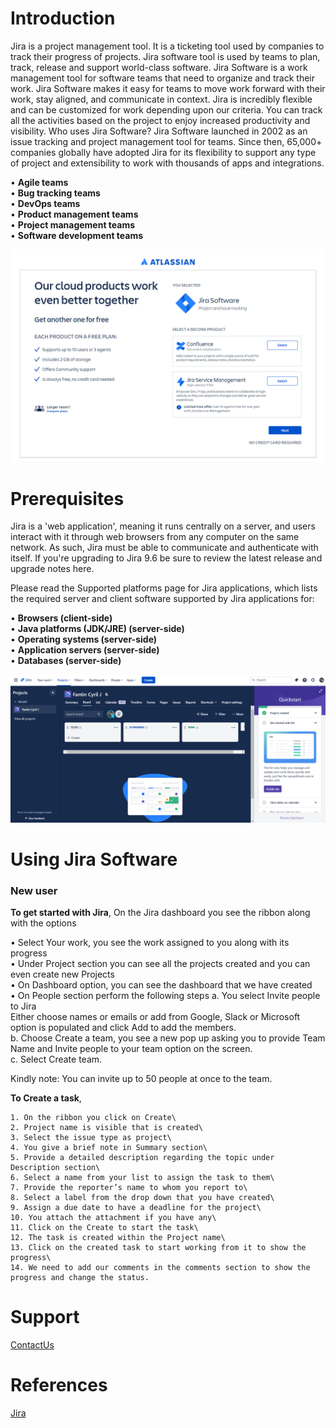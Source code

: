 # Introduction

Jira is a project management tool. It is a ticketing tool used by companies to track their progress of projects. Jira software tool is used by teams to plan, track, release and support world-class software. Jira Software is a work management tool for software teams that need to organize and track their work. Jira Software makes it easy for teams to move work forward with their work, stay aligned, and communicate in context. Jira is incredibly flexible and can be customized for work depending upon our criteria. You can track all the activities based on the project to enjoy increased productivity and visibility. 
Who uses Jira Software?
Jira Software launched in 2002 as an issue tracking and project management tool for teams. Since then, 65,000+ companies globally have adopted Jira for its flexibility to support any type of project and extensibility to work with thousands of apps and integrations.

•	**Agile teams**\
•	**Bug tracking teams**\
•	**DevOps teams**\
•	**Product management teams**\
•	**Project management teams**\
•	**Software development teams**

![Jira Start Page](Photos/Jira.png)

# Prerequisites

Jira is a 'web application', meaning it runs centrally on a server, and users interact with it through web browsers from any computer on the same network. As such, Jira must be able to communicate and authenticate with itself. If you're upgrading to Jira 9.6 be sure to review the latest release and upgrade notes here.

Please read the Supported platforms page for Jira applications, which lists the required server and client software supported by Jira applications for:

•	**Browsers (client-side)**\
•	**Java platforms (JDK/JRE) (server-side)**\
•	**Operating systems (server-side)**\
•	**Application servers (server-side)**\
•	**Databases (server-side)**

![Jira Dashboard](Photos/Jira_Dashboard.png)

# Using Jira Software

### New user
**To get started with Jira**,
On the Jira dashboard you see the ribbon along with the options

• Select Your work, you see the work assigned to you along with its progress\
• Under Project section you can see all the projects created and you can even create new Projects\
• On Dashboard option, you can see the dashboard that we have created\
• On People section perform the following steps
a. You select Invite people to Jira\
    Either choose names or emails or add from Google, Slack or Microsoft option is populated and click Add to add the members.\
b. Choose Create a team, you see a new pop up asking you to provide Team Name and Invite people to your team option on the screen.\
c. Select Create team.

Kindly note: You can invite up to 50 people at once to the team.

**To Create a task**,

    1. On the ribbon you click on Create\
    2. Project name is visible that is created\
    3. Select the issue type as project\
    4. You give a brief note in Summary section\
    5. Provide a detailed description regarding the topic under Description section\
    6. Select a name from your list to assign the task to them\
    7. Provide the reporter’s name to whom you report to\
    8. Select a label from the drop down that you have created\
    9. Assign a due date to have a deadline for the project\
    10. You attach the attachment if you have any\
    11. Click on the Create to start the task\
    12. The task is created within the Project name\
    13. Click on the created task to start working from it to show the progress\
    14. We need to add our comments in the comments section to show the progress and change the status. 

# Support

[ContactUs](https://support.atlassian.com/contact/?postauth=true#/)

# References

[Jira](https://www.atlassian.com/try/cloud/signup?bundle=jira-software-jira-service-management&edition=fr)